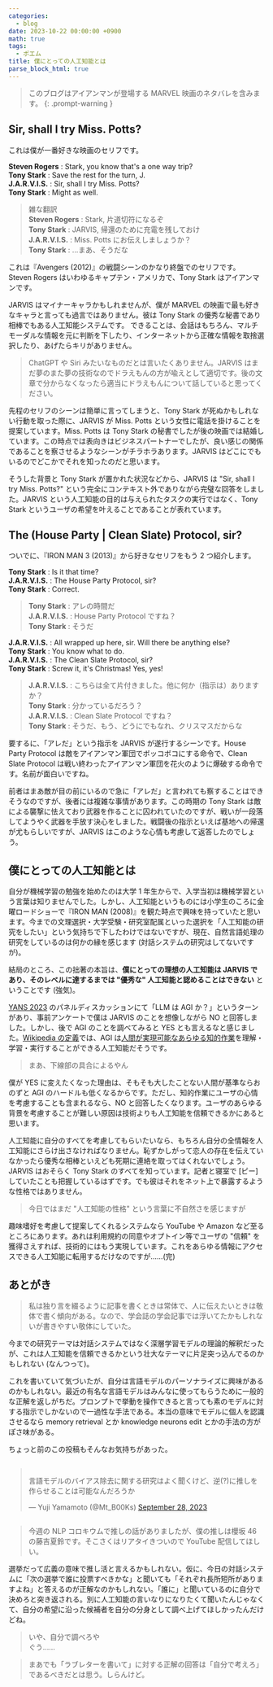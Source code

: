```yaml
---
categories:
  - blog
date: 2023-10-22 00:00:00 +0900
math: true
tags:
  - ポエム
title: 僕にとっての人工知能とは
parse_block_html: true
---
```


<!-- prettier-ignore -->
> このブログはアイアンマンが登場する MARVEL 映画のネタバレを含みます。
{: .prompt-warning }

## Sir, shall I try Miss. Potts?

これは僕が一番好きな映画のセリフです。

**Steven Rogers** : Stark, you know that's a one way trip?  
**Tony Stark** : Save the rest for the turn, J.  
**J.A.R.V.I.S.** : Sir, shall I try Miss. Potts?  
**Tony Stark** : Might as well.

> 雑な翻訳  
> **Steven Rogers** : Stark, 片道切符になるぞ  
> **Tony Stark** : JARVIS, 帰還のために充電を残しておけ  
> **J.A.R.V.I.S.** : Miss. Potts にお伝えしましょうか？  
> **Tony Stark** : …まあ、そうだな

これは『Avengers (2012)』の戦闘シーンのかなり終盤でのセリフです。
Steven Rogers はいわゆるキャプテン・アメリカで、Tony Stark はアイアンマンです。

JARVIS はマイナーキャラかもしれませんが、僕が MARVEL の映画で最も好きなキャラと言っても過言ではありません。彼は Tony Stark の優秀な秘書であり相棒でもある人工知能システムです。
できることは、会話はもちろん、マルチモーダルな情報を元に判断を下したり、インターネットから正確な情報を取捨選択したり、あげたらキリがありません。

> ChatGPT や Siri みたいなものだとは言いたくありません。JARVIS はまだ夢のまた夢の技術なのでドラえもんの方が喩えとして適切です。後の文章で分からなくなったら適当にドラえもんについて話していると思ってください。

先程のセリフのシーンは簡単に言ってしまうと、Tony Stark が死ぬかもしれない行動を取った際に、JARVIS が Miss. Potts という女性に電話を掛けることを提案しています。Miss. Potts は Tony Stark の秘書でしたが後の映画では結婚しています。この時点では表向きはビジネスパートナーでしたが、良い感じの関係であることを察させるようなシーンがチラホラあります。JARVIS はどこにでもいるのでどこかでそれを知ったのだと思います。

そうした背景と Tony Stark が置かれた状況などから、JARVIS は "Sir, shall I try Miss. Potts?" という完全にコンテキスト外でありながら完璧な回答をしました。JARVIS という人工知能の目的は与えられたタスクの実行ではなく、Tony Stark というユーザの希望を叶えることであることが表れています。

## The (House Party | Clean Slate) Protocol, sir?

ついでに、『IRON MAN 3 (2013)』から好きなセリフをもう 2 つ紹介します。

**Tony Stark** : Is it that time?  
**J.A.R.V.I.S.** : The House Party Protocol, sir?  
**Tony Stark** : Correct.

> **Tony Stark** : アレの時間だ  
> **J.A.R.V.I.S.** : House Party Protocol ですね？  
> **Tony Stark** : そうだ

**J.A.R.V.I.S.** : All wrapped up here, sir. Will there be anything else?  
**Tony Stark** : You know what to do.  
**J.A.R.V.I.S.** : The Clean Slate Protocol, sir?  
**Tony Stark** : Screw it, it's Christmas! Yes, yes!

> **J.A.R.V.I.S.** : こちらは全て片付きました。他に何か（指示は）ありますか？  
> **Tony Stark** : 分かっているだろう？  
> **J.A.R.V.I.S.** : Clean Slate Protocol ですね？  
> **Tony Stark** : そうだ、もう、どうにでもなれ、クリスマスだからな

要するに、「アレだ」という指示を JARVIS が遂行するシーンです。House Party Protocol は敵をアイアンマン軍団でボッコボコにする命令で、Clean Slate Protocol は戦い終わったアイアンマン軍団を花火のように爆破する命令です。名前が面白いですね。

前者はまあ敵が目の前にいるので急に「アレだ」と言われても察することはできそうなのですが、後者には複雑な事情があります。この時期の Tony Stark は敵による襲撃に怯えており武器を作ることに囚われていたのですが、戦いが一段落してようやく武器を手放す決心をしました。戦闘後の指示といえば基地への帰還が尤もらしいですが、JARVIS はこのような心情も考慮して返答したのでしょう。

## 僕にとっての人工知能とは

自分が機械学習の勉強を始めたのは大学 1 年生からで、入学当初は機械学習という言葉は知りませんでした。しかし、人工知能というものには小学生のころに金曜ロードショーで『IRON MAN (2008)』を観た時点で興味を持っていたと思います。今までの文理選択・大学受験・研究室配属といった選択を「人工知能の研究をしたい」という気持ちで下したわけではないですが、現在、自然言語処理の研究をしているのは何かの縁を感じます (対話システムの研究はしてないですが)。

結局のところ、この拙著の本旨は、**僕にとっての理想の人工知能は JARVIS であり、そのレベルに達するまでは "優秀な" 人工知能と認めることはできない** ということです (強気)。

[YANS 2023](https://yans.anlp.jp/entry/yans2023report) のパネルディスカッションにて「LLM は AGI か？」というターンがあり、事前アンケートで僕は JARVIS のことを想像しながら NO と回答しました。しかし、後で AGI のことを調べてみると YES とも言えるなと感じました。[Wikipedia の定義](https://ja.wikipedia.org/wiki/%E6%B1%8E%E7%94%A8%E4%BA%BA%E5%B7%A5%E7%9F%A5%E8%83%BD)では、AGI は<u>人間が実現可能なあらゆる知的作業</u>を理解・学習・実行することができる人工知能だそうです。

> まあ、下線部の具合によるやん

僕が YES に変えたくなった理由は、そもそも大したことない人間が基準ならおのずと AGI のハードルも低くなるからです。ただし、知的作業にユーザの心情を考慮することも含まれるなら、NO と回答したくなります。ユーザのあらゆる背景を考慮することが難しい原因は技術よりも人工知能を信頼できるかにあると思います。

人工知能に自分のすべてを考慮してもらいたいなら、もちろん自分の全情報を人工知能にさらけ出さなければなりません。恥ずかしがって恋人の存在を伝えていなかったら優秀な相棒といえども死期に連絡を取ってはくれないでしょう。JARVIS はおそらく Tony Stark のすべてを知っています。記者と寝室で [ピー] していたことも把握しているはずです。でも彼はそれをネット上で暴露するような性格ではありません。

> 今日ではまだ "人工知能の性格" という言葉に不自然さを感じますが

趣味嗜好を考慮して提案してくれるシステムなら YouTube や Amazon など至るところにあります。あれは利用規約の同意やオプトイン等でユーザの "信頼" を獲得さえすれば、技術的にはもう実現しています。これをあらゆる情報にアクセスできる人工知能に転用するだけなのですが……(完)

## あとがき

> 私は独り言を綴るように記事を書くときは常体で、人に伝えたいときは敬体で書く傾向がある。なので、学会誌の学会記事では浮いてたかもしれないが書きやすい敬体にしていた。

今までの研究テーマは対話システムではなく深層学習モデルの理論的解釈だったが、これは人工知能を信頼できるかという壮大なテーマに片足突っ込んでるのかもしれない (なんつって)。

これを書いていて気づいたが、自分は言語モデルのパーソナライズに興味があるのかもしれない。最近の有名な言語モデルはみんなに使ってもらうために一般的な正解を返しがちだ。プロンプトで挙動を操作できると言っても素のモデルに対する指示でしかないので一過性な手法である。本当の意味でモデルに個人を認識させるなら memory retrieval とか knowledge neurons edit とかの手法の方がぽさ味がある。

ちょっと前のこの投稿もそんなお気持ちがあった。

<div style="display: flex; justify-content: center;">
<blockquote class="twitter-tweet"><p lang="ja" dir="ltr">言語モデルのバイアス除去に関する研究はよく聞くけど、逆(?)に推しを作らせることは可能なんだろうか</p>&mdash; Yuji Yamamoto (@Mt_B00Ks) <a href="https://twitter.com/Mt_B00Ks/status/1707240847832670561?ref_src=twsrc%5Etfw">September 28, 2023</a></blockquote> <script async src="https://platform.twitter.com/widgets.js" charset="utf-8"></script>
</div>

> 今週の NLP コロキウムで推しの話がありましたが、僕の推しは櫻坂 46 の藤吉夏鈴です。そこさくはリアタイきついので YouTube 配信してほしい。

選挙だって広義の意味で推し活と言えるかもしれない。仮に、今日の対話システムに「次の選挙で誰に投票すべきかな」と聞いても「それぞれ長所短所がありますよね」と答えるのが正解なのかもしれない。「誰に」と聞いているのに自分で決めろと突き返される。別に人工知能の言いなりになりたくて聞いたんじゃなくて、自分の希望に沿った候補者を自分の分身として調べ上げてほしかったんだけどね。

> いや、自分で調べろや  
> ぐう……

> まあでも「ラブレターを書いて」に対する正解の回答は「自分で考えろ」であるべきだとは思う。しらんけど。
